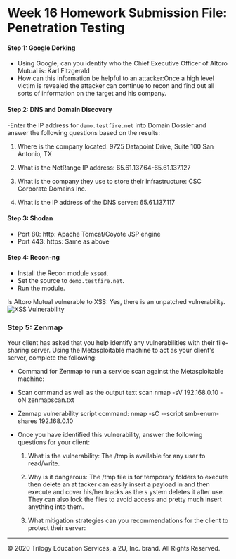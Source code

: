 # Week 16 Homework Submission File: Penetration Testing

#### Step 1: Google Dorking


- Using Google, can you identify who the Chief Executive Officer of Altoro Mutual is:
  Karl Fitzgerald
- How can this information be helpful to an attacker:Once a high level victim is revealed the attacker can continue to recon and find out all sorts of information on the target and his company.


#### Step 2: DNS and Domain Discovery

-Enter the IP address for `demo.testfire.net` into Domain Dossier and answer the following questions   based on the results:

  1. Where is the company located: 9725 Datapoint Drive, Suite 100 San Antonio, TX

  2. What is the NetRange IP address: 65.61.137.64-65.61.137.127

  3. What is the company they use to store their infrastructure: CSC Corporate Domains Inc.

  4. What is the IP address of the DNS server: 65.61.137.117

#### Step 3: Shodan

- Port 80: http: Apache Tomcat/Coyote JSP engine
- Port 443: https: Same as above

#### Step 4: Recon-ng

- Install the Recon module `xssed`. 
- Set the source to `demo.testfire.net`. 
- Run the module. 

Is Altoro Mutual vulnerable to XSS: 
 Yes, there is an unpatched vulnerability.
![XSS Vulnerability](pentestingHW/xxs.png)

### Step 5: Zenmap

Your client has asked that you help identify any vulnerabilities with their file-sharing server. Using the Metasploitable machine to act as your client's server, complete the following:

- Command for Zenmap to run a service scan against the Metasploitable machine: 
 
- Scan command as well as the output text scan
  nmap -sV 192.168.0.10 -oN zenmapscan.txt

- Zenmap vulnerability script command: nmap -sC --script smb-enum-shares 192.168.0.10

- Once you have identified this vulnerability, answer the following questions for your client:
  1. What is the vulnerability: The /tmp is available for any user to read/write.

  2. Why is it dangerous: The /tmp file is for temporary folders to execute then delete an at     tacker can easily insert a payload in and then execute and cover his/her tracks as the s     ystem deletes it after use. They can also lock the files to avoid access and pretty much     insert anything into them.

  3. What mitigation strategies can you recommendations for the client to protect their server:

---
© 2020 Trilogy Education Services, a 2U, Inc. brand. All Rights Reserved.  

